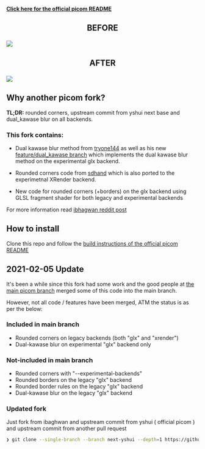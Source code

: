 [**Click here for the official picom README**](https://github.com/yshui/picom)

## <p align="center">BEFORE</p>

<img src="https://i.postimg.cc/kD4KsWBG/2022-01-18-17-46-42-screenshot.png" />

## <p align="center">AFTER</p>

<img src="https://i.postimg.cc/DJYWHY8Z/2022-01-18-17-49-15-screenshot.png" />

## Why another picom fork?

**TL;DR:** rounded corners, upstream commit from yshui next base and dual_kawase blur on all backends.

### This fork contains:

- Dual kawase blur method from [tryone144](https://github.com/tryone144/compton) as well as his new [feature/dual_kawase branch](https://github.com/tryone144/compton/tree/feature/dual_kawase) which implements the dual kawase blur method on the experimental glx backend.

- Rounded corners code from [sdhand](https://github.com/sdhand/picom) which is also ported to the experimetnal XRender backend.

- New code for rounded corners (+borders) on the glx backend using GLSL fragment shader for both legacy and experimental backends

For more information read [ibhagwan reddit post](https://www.reddit.com/r/unixporn/comments/fs8trg/oc_comptonpicom_fork_with_both_tryone144s_dual/)

## How to install

Clone this repo and follow the [build instructions of the official picom README](https://github.com/yshui/picom/blob/next/README.md#build)


## 2021-02-05 Update

It's been a while since this fork had some work and the good people at [the main picom branch](https://github.com/yshui/picom) merged some of this code into the main branch.

However, not all code / features have been merged, ATM the status is as per the below:


### Included in main branch

- Rounded corners on legacy backends (both "glx" and "xrender")
- Dual-kawase blur on experimental "glx" backend only

### Not-included in main branch

- Rounded corners with "--experimental-backends"
- Rounded borders on the legacy "glx" backend
- Rounded border rules on the legacy "glx" backend
- Dual-kawase blur on the legacy "glx" backend

### Updated fork

Just fork from ibaghwan and upstream commit from yshui ( official picom ) and upstream commit from another pull request

```sh
❯ git clone --single-branch --branch next-yshui --depth=1 https://github.com/vcyzteen/picom.git
```
